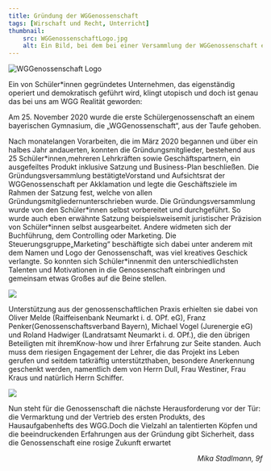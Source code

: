 ```yaml
---
title: Gründung der WGGenossenschaft
tags: [Wirschaft und Recht, Unterricht]
thumbnail:
    src: WGGenossenschaftLogo.jpg
    alt: Ein Bild, bei dem bei einer Versammlung der WGGenossenschaft eine Abstimmung gemacht wird.
---
```


<img src="/images/WGGenossenschaftLogo.jpg" alt="WGGenossenschaft Logo" />

<p>Ein von Schüler*innen gegründetes Unternehmen, das eigenständig operiert und demokratisch geführt wird, klingt utopisch und doch ist genau das bei uns am WGG Realität geworden:</p>

<p>Am 25. November 2020 wurde die erste Schülergenossenschaft an einem bayerischen Gymnasium, die „WGGenossenschaft“, aus der Taufe gehoben.</p>

<p>Nach monatelangen Vorarbeiten, die im März 2020 begannen und über ein halbes Jahr andauerten, konnten die Gründungsmitglieder, bestehend aus 25 Schüler*innen,mehreren Lehrkräften sowie Geschäftspartnern, ein ausgefeiltes Produkt inklusive Satzung und Business-Plan beschließen. Die Gründungsversammlung bestätigteVorstand und Aufsichtsrat der WGGenossenschaft per Akklamation und legte die Geschäftsziele im Rahmen der Satzung fest, welche von allen Gründungsmitgliedernunterschrieben wurde. Die Gründungsversammlung wurde von den Schüler*innen selbst vorbereitet und durchgeführt. So wurde auch eben erwähnte Satzung beispielsweisemit juristischer Präzision von Schüler*innen selbst ausgearbeitet. Andere widmeten sich der Buchführung, dem Controlling oder Marketing. Die Steuerungsgruppe„Marketing“ beschäftigte sich dabei unter anderem mit dem Namen und Logo der Genossenschaft, was viel kreatives Geschick verlangte. So konnten sich Schüler*innenmit den unterschiedlichsten Talenten und Motivationen in die Genossenschaft einbringen und gemeinsam etwas Großes auf die Beine stellen. </p>

<img src="/images/04Dull_WR_Gründung-Schülergenossenschaft_Bild2"/>

<p>Unterstützung aus der genossenschaftlichen Praxis erhielten sie dabei von Oliver Melde (Raiffeisenbank Neumarkt i. d. OPf. eG), Franz Penker(Genossenschaftsverband Bayern), Michael Vogel (Jurenergie eG) und Roland Hadwiger (Landratsamt Neumarkt i. d. OPf.), die den übrigen Beteiligten mit ihremKnow-how und ihrer Erfahrung zur Seite standen. Auch muss dem riesigen Engagement der Lehrer, die das Projekt ins Leben gerufen und seitdem tatkräftig unterstützthaben, besondere Anerkennung geschenkt werden, namentlich dem von Herrn Dull, Frau Westiner, Frau Kraus und natürlich Herrn Schiffer.</p>

<img src="/images/04Dull_WR_Gründung-Schülergenossenschaft_Bild"/>

<p>Nun steht für die Genossenschaft die nächste Herausforderung vor der Tür: die Vermarktung und der Vertrieb des ersten Produkts, des Hausaufgabenhefts des WGG.Doch die Vielzahl an talentierten Köpfen und die beeindruckenden Erfahrungen aus der Gründung gibt Sicherheit, dass die Genossenschaft eine rosige Zukunft erwartet</p>

<p style='text-align:right; font-style: italic'>Mika Stadlmann, 9f</p>
